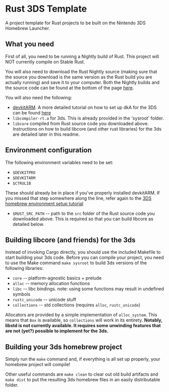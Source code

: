 # Rust 3DS Template

A project template for Rust projects to be built on the Nintendo 3DS Homebrew Launcher.


## What you need

First of all, you need to be running a Nightly build of Rust. This project will NOT currently compile on Stable Rust. 

You will also need to download the Rust Nightly source (making sure that the source you download is the same version as the Rust build you are actually running) and save it to your computer. Both the Nightly builds and the source code can be found at the bottom of the page [here](https://www.rust-lang.org/downloads.html). 

You will also need the following:
 * [devkitARM](http://sourceforge.net/projects/devkitpro/files/devkitARM/). A more detailed tutorial on how to set up dkA for the 3DS can be found [here](http://3dbrew.org/wiki/Setting_up_Development_Environment)
 * `libcompiler-rt.a` for 3ds. This is already provided in the 'sysroot' folder.
 * `libcore` compiled from Rust source code you downloaded above. Instructions on how to build libcore (and other rust libraries) for the 3ds are detailed later in this readme.


## Environment configuration

The following environment variables need to be set:

 * `$DEVKITPRO`
 * `$DEVKITARM`
 * `$CTRULIB`
 
These should already be in place if you've properly installed devkitARM. If you missed that step somewhere along the line, refer again to the [3DS homebrew environment setup tutorial](http://3dbrew.org/wiki/Setting_up_Development_Environment)
 
 * `$RUST_SRC_PATH` -- path to the `src` folder of the Rust source code you downloaded above. This is required so that you can build libcore as detailed below.


## Building libcore (and friends) for the 3ds

Instead of invoking Cargo directly, you should use the included Makefile to start building your 3ds code. Before you can compile your project, you need to use the Make command `make sysroot` to build 3ds versions of the following libraries:

 * `core` -- platform-agnostic basics + prelude
 * `alloc` -- memory allocation functions
 * `libc` -- libc bindings. note: using some functions may result in undefined symbols
 * `rustc_unicode` -- unicode stuff
 * `collections` -- std collections (requires `alloc`, `rustc_unicode`)

Allocators are provided by a simple implementation of `alloc_system`. This means that `Box` is available, so `collections` will work in its entirety.
**Notably, libstd is not currently available. It requires some unwinding features that are not (yet?) possible to implement for the 3ds.**


## Building your 3ds homebrew project

Simply run the `make` command and, if everything is all set up properly, your homebrew project will compile!

Other useful commands are `make clean` to clear out old build artifacts and `make dist` to put the resulting 3ds homebrew files in an easily distributable folder.
